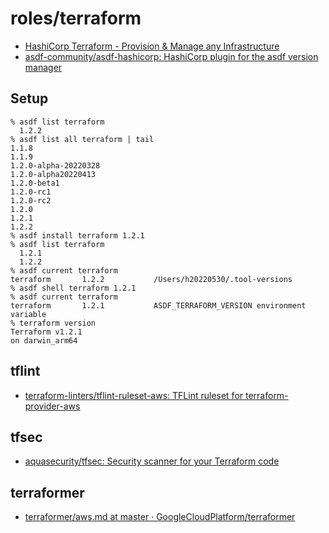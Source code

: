 # roles/terraform
- [HashiCorp Terraform - Provision & Manage any Infrastructure](https://www.hashicorp.com/products/terraform)
- [asdf-community/asdf-hashicorp: HashiCorp plugin for the asdf version manager](https://github.com/asdf-community/asdf-hashicorp)



## Setup
```
% asdf list terraform
  1.2.2
% asdf list all terraform | tail
1.1.8
1.1.9
1.2.0-alpha-20220328
1.2.0-alpha20220413
1.2.0-beta1
1.2.0-rc1
1.2.0-rc2
1.2.0
1.2.1
1.2.2
% asdf install terraform 1.2.1
% asdf list terraform
  1.2.1
  1.2.2
% asdf current terraform
terraform       1.2.2           /Users/h20220530/.tool-versions
% asdf shell terraform 1.2.1
% asdf current terraform
terraform       1.2.1           ASDF_TERRAFORM_VERSION environment variable
% terraform version
Terraform v1.2.1
on darwin_arm64
```



## tflint
- [terraform-linters/tflint-ruleset-aws: TFLint ruleset for terraform-provider-aws](https://github.com/terraform-linters/tflint-ruleset-aws)


## tfsec
- [aquasecurity/tfsec: Security scanner for your Terraform code](https://github.com/aquasecurity/tfsec)



## terraformer
- [terraformer/aws.md at master · GoogleCloudPlatform/terraformer](https://github.com/GoogleCloudPlatform/terraformer/blob/master/docs/aws.md)

